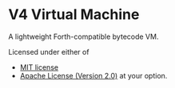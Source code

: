 # V4 Virtual Machine

A lightweight Forth-compatible bytecode VM.

Licensed under either of
- [MIT license](./LICENSE-MIT)
- [Apache License (Version 2.0)](./LICENSE-APACHE)
at your option.
